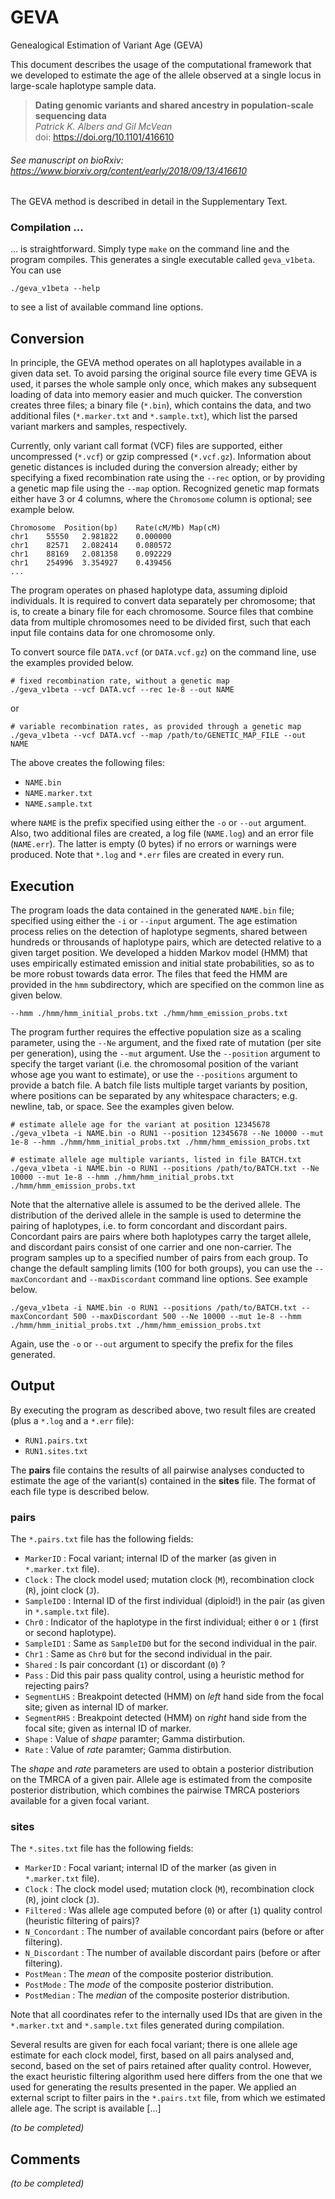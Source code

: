 # GEVA
Genealogical Estimation of Variant Age (GEVA)


This document describes the usage of the computational framework that we developed to estimate the age of the allele observed at a single locus in large-scale haplotype sample data.


> **Dating genomic variants and shared ancestry in population-scale sequencing data**  
> *Patrick K. Albers and Gil McVean*  
> doi: https://doi.org/10.1101/416610
###### See manuscript on bioRxiv: https://www.biorxiv.org/content/early/2018/09/13/416610

The GEVA method is described in detail in the Supplementary Text.



### Compilation ...
... is straightforward. Simply type `make` on the command line and the program compiles.
This generates a single executable called `geva_v1beta`.
You can use
```
./geva_v1beta --help
```
to see a list of available command line options.


## Conversion
In principle, the GEVA method operates on all haplotypes available in a given data set.
To avoid parsing the original source file every time GEVA is used, it parses the whole sample only once, which makes any subsequent loading of data into memory easier and much quicker.
The converstion creates three files; a binary file (`*.bin`), which contains the data, and two additional files (`*.marker.txt` and `*.sample.txt`), which list the parsed variant markers and samples, respectively.

Currently, only variant call format (VCF) files are supported, either uncompressed (`*.vcf`) or gzip compressed (`*.vcf.gz`).
Information about genetic distances is included during the conversion already; either by specifying a fixed recombination rate using the `--rec` option, or by providing a genetic map file using the `--map` option.
Recognized genetic map formats either have 3 or 4 columns, where the `Chromosome` column is optional; see example below.
```
Chromosome	Position(bp)	Rate(cM/Mb)	Map(cM)
chr1	55550	2.981822	0.000000
chr1	82571	2.082414	0.080572
chr1	88169	2.081358	0.092229
chr1	254996	3.354927	0.439456
...
```

The program operates on phased haplotype data, assuming diploid individuals.
It is required to convert data separately per chromosome; that is, to create a binary file for each chromosome.
Source files that combine data from multiple chromosomes need to be divided first, such that each input file contains data for one chromosome only.

To convert source file `DATA.vcf` (or `DATA.vcf.gz`) on the command line, use the examples provided below.
```
# fixed recombination rate, without a genetic map
./geva_v1beta --vcf DATA.vcf --rec 1e-8 --out NAME
```
or
```
# variable recombination rates, as provided through a genetic map
./geva_v1beta --vcf DATA.vcf --map /path/to/GENETIC_MAP_FILE --out NAME
```
The above creates the following files:
- `NAME.bin`
- `NAME.marker.txt`
- `NAME.sample.txt`

where `NAME` is the prefix specified using either the `-o` or `--out` argument.
Also, two additional files are created, a log file (`NAME.log`) and an error file (`NAME.err`). The latter is empty (0 bytes) if no errors or warnings were produced.
Note that `*.log` and `*.err` files are created in every run.


## Execution
The program loads the data contained in the generated `NAME.bin` file; specified using either the `-i` or `--input` argument.
The age estimation process relies on the detection of haplotype segments, shared between hundreds or throusands of haplotype pairs, which are detected relative to a given target position.
We developed a hidden Markov model (HMM) that uses empirically estimated emission and initial state probabilities, so as to be more robust towards data error.
The files that feed the HMM are provided in the `hmm` subdirectory, which are specified on the common line as given below.
```
--hmm ./hmm/hmm_initial_probs.txt ./hmm/hmm_emission_probs.txt
```
The program further requires the effective population size as a scaling parameter, using the `--Ne` argument, and the fixed rate of mutation (per site per generation), using the `--mut` argument.
Use the `--position` argument to specify the target variant (i.e. the chromosomal position of the variant whose age you want to estimate), or use the `--positions` argument to provide a batch file.
A batch file lists multiple target variants by position, where positions can be separated by any whitespace characters; e.g. newline, tab, or space.
See the examples given below.

```
# estimate allele age for the variant at position 12345678
./geva_v1beta -i NAME.bin -o RUN1 --position 12345678 --Ne 10000 --mut 1e-8 --hmm ./hmm/hmm_initial_probs.txt ./hmm/hmm_emission_probs.txt
```

```
# estimate allele age multiple variants, listed in file BATCH.txt
./geva_v1beta -i NAME.bin -o RUN1 --positions /path/to/BATCH.txt --Ne 10000 --mut 1e-8 --hmm ./hmm/hmm_initial_probs.txt ./hmm/hmm_emission_probs.txt
```

Note that the alternative allele is assumed to be the derived allele. The distribution of the derived allele in the sample is used to determine the pairing of haplotypes, i.e. to form concordant and discordant pairs.
Concordant pairs are pairs where both haplotypes carry the target allele, and discordant pairs consist of one carrier and one non-carrier.
The program samples up to a specified number of pairs from each group.
To change the default sampling limits (100 for both groups), you can use the `--maxConcordant` and `--maxDiscordant` command line options.
See example below.
```
./geva_v1beta -i NAME.bin -o RUN1 --positions /path/to/BATCH.txt --maxConcordant 500 --maxDiscordant 500 --Ne 10000 --mut 1e-8 --hmm ./hmm/hmm_initial_probs.txt ./hmm/hmm_emission_probs.txt
```

Again, use the `-o` or `--out` argument to specify the prefix for the files generated.


## Output
By executing the program as described above, two result files are created (plus a `*.log` and a `*.err` file):
- `RUN1.pairs.txt`
- `RUN1.sites.txt`

The **pairs** file contains the results of all pairwise analyses conducted to estimate the age of the variant(s) contained in the **sites** file.
The format of each file type is described below.

### pairs
The `*.pairs.txt` file has the following fields:
- `MarkerID` : Focal variant; internal ID of the marker (as given in `*.marker.txt` file).
- `Clock` : The clock model used; mutation clock (`M`), recombination clock (`R`), joint clock (`J`).
- `SampleID0` : Internal ID of the first individual (diploid!) in the pair (as given in `*.sample.txt` file).
- `Chr0` : Indicator of the haplotype in the first individual; either `0` or `1` (first or second haplotype).
- `SampleID1` : Same as `SampleID0` but for the second individual in the pair.
- `Chr1` : Same as `Chr0` but for the second individual in the pair.
- `Shared` : Is pair concordant (`1`) or discordant (`0`) ?
- `Pass` : Did this pair pass quality control, using a heuristic method for rejecting pairs?
- `SegmentLHS` : Breakpoint detected (HMM) on *left* hand side from the focal site; given as internal ID of marker.
- `SegmentRHS` : Breakpoint detected (HMM) on *right* hand side from the focal site; given as internal ID of marker.
- `Shape` : Value of *shape* paramter; Gamma distirbution.
- `Rate` : Value of *rate* paramter; Gamma distirbution.

The *shape* and *rate* parameters are used to obtain a posterior distribution on the TMRCA of a given pair. Allele age is estimated from the composite posterior distribution, which combines the pairwise TMRCA posteriors available for a given focal variant.

### sites
The `*.sites.txt` file has the following fields:
- `MarkerID` : Focal variant; internal ID of the marker (as given in `*.marker.txt` file).
- `Clock` : The clock model used; mutation clock (`M`), recombination clock (`R`), joint clock (`J`).
- `Filtered` : Was allele age computed before (`0`) or after (`1`) quality control (heuristic filtering of pairs)?
- `N_Concordant` : The number of available concordant pairs (before or after filtering).
- `N_Discordant` : The number of available discordant pairs (before or after filtering).
- `PostMean` : The *mean* of the composite posterior distribution.
- `PostMode` : The *mode* of the composite posterior distribution.
- `PostMedian` : The *median* of the composite posterior distribution.

Note that all coordinates refer to the internally used IDs that are given in the `*.marker.txt` and `*.sample.txt` files generated during compilation.  

Several results are given for each focal variant; there is one allele age estimate for each clock model, first, based on all pairs analysed and, second, based on the set of pairs retained after quality control.
However, the exact heuristic filtering algorithm used here differs from the one that we used for generating the results presented in the paper. We applied an external script to filter pairs in the `*.pairs.txt` file, from which we estimated allele age.  The script is available [...]


*(to be completed)*


## Comments

*(to be completed)*

